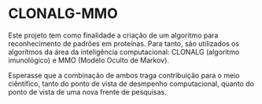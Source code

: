 # CLONALG-MMO

Este projeto tem como finalidade a criação de um algoritmo para reconhecimento de padrões em proteínas. Para tanto, são utilizados os algorítmos da área da inteligência computacional: CLONALG (algoritmo imunológico) e MMO (Modelo Oculto de Markov).

Esperasse que a combinação de ambos traga contribuição para o meio ciêntífico, tanto do ponto de vista de desmpenho computacional, quanto do ponto de vista de uma nova frente de pesquisas.
